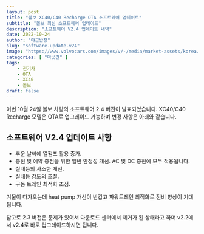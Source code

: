 ```yaml
---
layout: post 
title: "볼보 XC40/C40 Recharge OTA 소프트웨어 업데이트"
subtitle: "볼보 최신 소프트웨어 업데이트"
description: "소프트웨어 V2.4 업데이트 내역"
date: 2022-10-24
author: "야근반장"
slug: "software-update-v24"
image: "https://www.volvocars.com/images/v/-/media/market-assets/korea/applications/pdpspecificationpage/xc40-electric/7_xc40-recharge-tmap-infotainment_2560x1440px.jpg"
categories: [ "마굿간" ]
tags:
    - 전기차
    - OTA
    - XC40
    - 볼보
draft: false
---
```


이번 10월 24일 볼보 차량의 소프트웨어 2.4 버전이 발표되었습니다. XC40/C40 Recharge 모델은 OTA로 업그레이드 가능하며 변경 사항은 아래와 같습니다.

## 소프트웨어 V2.4 업데이트 사항

- 추운 날씨에 열펌프 활용 증가.
- 충전 및 예약 충전을 위한 일반 안정성 개선. AC 및 DC 충전에 모두 적용됩니다.
- 실내등의 사소한 개선.
- 실내등 강도의 조절.
- 구동 트레인 최적화 조정.

겨울이 다가오는데 heat pump 개선이 반갑고 파워트레인 최적화로 전비 향상이 기대됩니다.

참고로 2.3 버전은 문제가 있어서 다운로드 센터에서 제거가 된 상태라고 하며 v2.2에서 v2.4로 바로 업그레이드하시면 됩니다.
